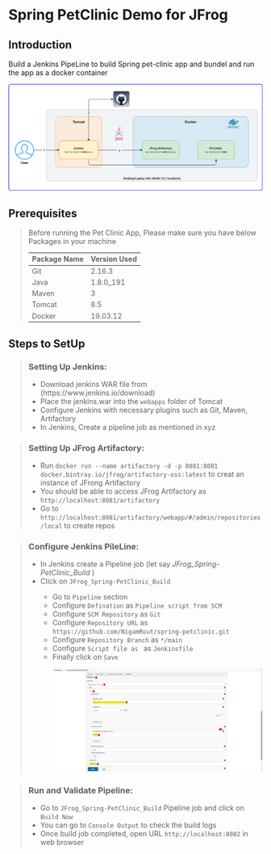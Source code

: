 
<!DOCTYPE html>
<html lang="en" data-color-mode="auto" data-light-theme="light" data-dark-theme="dark">
  <head>
    <meta charset="utf-8">
  <link rel="dns-prefetch" href="https://github.githubassets.com">
  <link rel="dns-prefetch" href="https://avatars.githubusercontent.com">
  <link rel="dns-prefetch" href="https://github-cloud.s3.amazonaws.com">
  <link rel="dns-prefetch" href="https://user-images.githubusercontent.com/">
  <link rel="preconnect" href="https://github.githubassets.com" crossorigin>
  <link rel="preconnect" href="https://avatars.githubusercontent.com">
  
  <script crossorigin="anonymous" defer="defer" 
          integrity="sha512-42F1hQV3NmnK/aikw++ctbC9ROw0br5kTb10r+K6Rp00mauyZMH5uZSH7996vSqNKUjfeacx4dxbNfxZ3ebhxQ==" type="application/javascript" src="https://github.githubassets.com/assets/repositories-e3617585.js">

  </script>
  <script crossorigin="anonymous" defer="defer" 
          integrity="sha512-AA1czZXYMzccGr1WH3aSH6ALnp0hsU3d8psNGvwyS0J4ANF4YnSkFr5N7jvQTTMp0nLelS/4IeCIW6qLbuA+Ag==" type="application/javascript" src="https://github.githubassets.com/assets/diffs-000d5ccd.js">
  </script>

  <meta name="viewport" content="width=device-width">
  
  <title>spring-petclinic/readme.md at main · NigamRout/spring-petclinic</title>

<div class="clearfix new-discussion-timeline container-xl px-3 px-md-4 px-lg-5">
  <div id="repo-content-pjax-container" class="repository-content " >

<h1 dir="auto">Spring PetClinic Demo for JFrog</h1>

<h2 dir="auto">Introduction</h2>
<p dir="auto">Build a Jenkins PipeLine to build Spring pet-clinic app and bundel and run the app as a docker container</p>

<p><a target="_blank" rel="noopener noreferrer" href="https://github.com/NigamRout/spring-petclinic/blob/main/src/main/resources/static/resources/images/jFrog_Demo.png?raw=true"><img width="1242" alt="petclinic-screenshot" src="https://github.com/NigamRout/spring-petclinic/blob/main/src/main/resources/static/resources/images/jFrog_Demo.png?raw=true" style="max-width: 100%;"></a></p>

<h2 dir="auto">Prerequisites</h2>

<blockquote>
<p dir="auto">Before running the Pet Clinic App, Please make sure you have below Packages in your machine 
  <table>
    <thead>
      <tr> <th> Package Name </th>  <th> Version Used </th>  </tr>
    </thead>
    <tbody>
      <tr> <td> Git </td> <td> 2.16.3 </td> </tr> 
      <tr> <td> Java </td> <td> 1.8.0_191 </td> </tr>
      <tr> <td> Maven </td>  <td> 3 </td>  </tr>
      <tr> <td> Tomcat </td> <td> 8.5 </td> </tr>
      <tr> <td> Docker </td> <td> 19.03.12 </td> </tr>
    </tbody>
  </table>
</p>
</blockquote>


<h2 dir="auto">Steps to SetUp</h2>
<blockquote>
  <h3><p dir="auto">Setting Up Jenkins: </p></h3>
  <ul dir="auto">
    <li>Download jenkins WAR file from (https://www.jenkins.io/download)</li>
    <li>Place the jenkins.war into the <code>webapps</code> folder of Tomcat</li>
    <li>Configure Jenkins with necessary plugins such as Git, Maven, Artifactory</li>
    <li>In Jenkins, Create a pipeline job as mentioned in xyz </li>
  </ul>
</blockquote>

<blockquote>
  <h3><p dir="auto">Setting Up JFrog Artifactory: </p></h3>
  <ul dir="auto">
    <li>Run <code>docker run --name artifactory -d -p 8081:8081 docker.bintray.io/jfrog/artifactory-oss:latest</code> to creat an instance of JFrong Artifactory</li>
    <li>You should be able to access JFrog Artifactory as <code>http://localhost:8081/artifactory</code> </li>
    <li>Go to <code>http://localhost:8081/artifactory/webapp/#/admin/repositories/local</code> to create repos</li>
  </ul>
</blockquote>

<blockquote>
  <h3><p dir="auto">Configure Jenkins PileLine: </p></h3>
  <ul dir="auto">
    <li>In Jenkins create a Pipeline job (let say <i>JFrog_Spring-PetClinic_Build </i>)</li>
    <li>Click on <code>JFrog_Spring-PetClinic_Build</code> </li> 
      <ul dir="auto">
        <li>Go to <code>Pipeline</code> section </li>
        <li>Configure <code>Defination</code> as <code>Pipeline script from SCM</code></li>
        <li>Configure <code>SCM Repository</code> as <code>Git</code></li> 
        <li>Configure <code>Repository URL</code> as <code>https://github.com/NigamRout/spring-petclinic.git</code></li> 
        <li>Configure <code>Repository Branch</code> as <code>*/main</code></li> 
        <li>Configure <code>Script file as </code> as <code>Jenkinsfile</code></li> 
        <li>Finally click on <code>Save</code>
          <p><img width="1175" alt="petclinic-screenshot" src="https://github.com/NigamRout/spring-petclinic/blob/main/src/main/resources/static/resources/images/Jenkins_Job.png?raw=true" style="max-width: 100%;"></p>
        </li>
    </ul>
  </ul>
</blockquote>

<blockquote>
  <h3><p dir="auto">Run and Validate Pipeline:</p></h3>
  <ul dir="auto">
    <li>Go to <code>JFrog_Spring-PetClinic_Build</code> Pipeline job and click on <code>Build Now</code></li>
    <li>You can go to <code>Console Output</code> to check the build logs</li>
    <li>Once build job completed, open URL <code>http://localhost:8082</code> in web browser</li>
  </ul>
</blockquote>

</div>
</readme-toc>
</div>
</div>
</div>

  </div>

  </div>

  </body>
</html>

